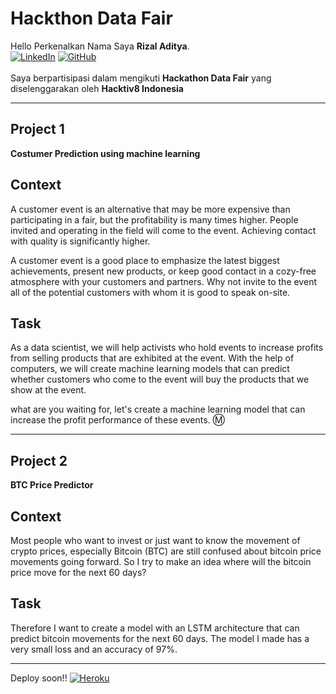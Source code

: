 # Hackthon Data Fair
Hello Perkenalkan Nama Saya **Rizal Aditya**.<br> 
[![LinkedIn](https://img.shields.io/badge/linkedin-0077B5?style=for-the-badge&logo=linkedin&logoColor=white&link=https://www.linkedin.com/in/rzladitya/)](https://www.linkedin.com/in/rzladitya/)
[![GitHub](https://img.shields.io/badge/github-121011?style=for-the-badge&logo=github&logoColor=white&link=https://github.com/hujikan2)](https://github.com/hujikan2)<br><br>
Saya berpartisipasi dalam mengikuti **Hackathon Data Fair** yang diselenggarakan oleh **Hacktiv8 Indonesia**

---
## Project 1 <br>

**Costumer Prediction using machine learning**

## Context

A customer event is an alternative that may be more expensive than participating in a fair, but the profitability is many times higher. People invited and operating in the field will come to the event. Achieving contact with quality is significantly higher.

A customer event is a good place to emphasize the latest biggest achievements, present new products, or keep good contact in a cozy-free atmosphere with your customers and partners. Why not invite to the event all of the potential customers with whom it is good to speak on-site.

## Task
As a data scientist, we will help activists who hold events to increase profits from selling products that are exhibited at the event.
With the help of computers, we will create machine learning models that can predict whether customers who come to the event will buy the products that we show at the event.

what are you waiting for, let's create a machine learning model that can increase the profit performance of these events. Ⓜ

---
## Project 2 <br>

**BTC Price Predictor**

## Context
Most people who want to invest or just want to know the movement of crypto prices, especially Bitcoin (BTC) are still confused about bitcoin price movements going forward. So I try to make an idea where will the bitcoin price move for the next 60 days?

## Task
Therefore I want to create a model with an LSTM architecture that can predict bitcoin movements for the next 60 days. The model I made has a very small loss and an accuracy of 97%.

---
Deploy soon!!
[![Heroku](https://img.shields.io/badge/heroku-121011?style=for-the-badge&logo=heroku&logoColor=white)](https://heroku.com)
